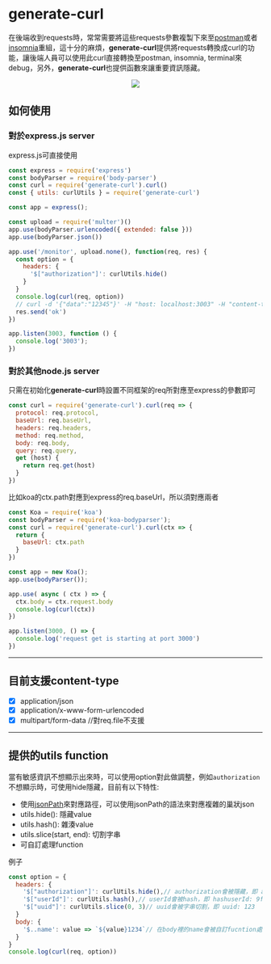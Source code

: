 # generate-curl

在後端收到requests時，常常需要將這些requests參數複製下來至[postman](https://www.postman.com/)或者[insomnia](https://insomnia.rest/)重組，這十分的麻煩，**generate-curl**提供將requests轉換成curl的功能，讓後端人員可以使用此curl直接轉換至postman, insomnia, terminal來debug，另外，**generate-curl**也提供函數來讓重要資訊隱藏。

<div align="center">
  <img src="https://i.imgur.com/6b9qeTc.gif">
</div>

## 如何使用

### 對於express.js server

express.js可直接使用

```javascript
const express = require('express')
const bodyParser = require('body-parser')
const curl = require('generate-curl').curl()
const { utils: curlUtils } = require('generate-curl')

const app = express();

const upload = require('multer')()
app.use(bodyParser.urlencoded({ extended: false }))
app.use(bodyParser.json())

app.use('/monitor', upload.none(), function(req, res) {
  const option = {
    headers: {
      '$["authorization"]': curlUtils.hide()
    }
  }
  console.log(curl(req, option))
  // curl -d '{"data":"12345"}' -H "host: localhost:3003" -H "content-type: application/json" -H "authorization: hide" -X POST 'http://localhost:3003/monitor?query=abc'
  res.send('ok')
})

app.listen(3003, function () {
  console.log('3003');
})
```

### 對於其他node.js server

只需在初始化**generate-curl**時設置不同框架的req所對應至express的參數即可

```javascript
const curl = require('generate-curl').curl(req => {
  protocol: req.protocol,
  baseUrl: req.baseUrl,
  headers: req.headers,
  method: req.method,
  body: req.body,
  query: req.query,
  get (host) {
    return req.get(host)
  }
})
```

比如koa的ctx.path對應到express的req.baseUrl，所以須對應兩者

```javascript
const Koa = require('koa')
const bodyParser = require('koa-bodyparser');
const curl = require('generate-curl').curl(ctx => {
  return {
    baseUrl: ctx.path
  }
})

const app = new Koa();
app.use(bodyParser());

app.use( async ( ctx ) => {
  ctx.body = ctx.request.body
  console.log(curl(ctx))
})

app.listen(3000, () => {
  console.log('request get is starting at port 3000')
})
```

---

## 目前支援content-type

* [x] application/json
* [x] application/x-www-form-urlencoded
* [x] multipart/form-data //對req.file不支援

---

## 提供的utils function

當有敏感資訊不想顯示出來時，可以使用option對此做調整，例如`authorization`不想顯示時，可使用hide隱藏，目前有以下特性:

* 使用[jsonPath](https://github.com/dchester/jsonpath)來對應路徑，可以使用jsonPath的語法來對應複雜的巢狀json
* utils.hide(): 隱藏value
* utils.hash(): 雜湊value
* utils.slice(start, end): 切割字串
* 可自訂處理function

例子

```javascript
const option = {
  headers: {
    '$["authorization"]': curlUtils.hide(),// authorization會被隱藏，即 authorization: hide
    '$["userId"]': curlUtils.hash(),// userId會被hash，即 hashuserId: 9f86d081884c7d659a2feaa0c55ad015a3bf4f1b2b0b822cd15d6c15b0f00a08
    '$["uuid"]': curlUtils.slice(0, 3)// uuid會被字串切割，即 uuid: 123
  }
  body: {
    '$..name': value => `${value}1234`// 在body裡的name會被自訂fucntion處理，此處即加上1234字串
  }
}
console.log(curl(req, option))
```